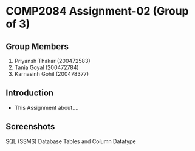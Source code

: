 # COMP2084 Assignment-02 (Group of 3)

## Group Members

 1. Priyansh Thakar (200472583)
 2. Tania Goyal (200472784)
 3. Karnasinh Gohil (200478377)
 
 ## Introduction
 - This Assignment about....

## Screenshots

SQL (SSMS) Database Tables and Column Datatype
